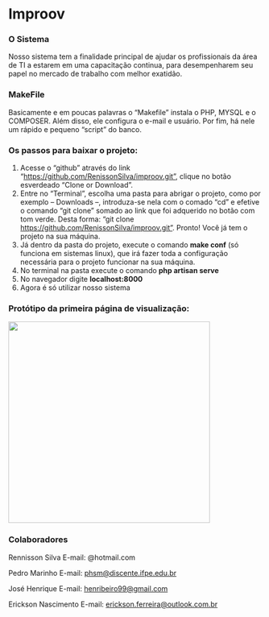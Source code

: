 
# Improov

### O Sistema
Nosso sistema tem a finalidade principal de ajudar os profissionais da área de TI a estarem em uma capacitação continua, para desempenharem seu papel no mercado de trabalho com melhor exatidão. 

### MakeFile
Basicamente e em poucas palavras o “Makefile” instala o PHP, MYSQL e o COMPOSER. Além disso, ele configura o e-mail e usuário. Por fim, há nele um rápido e pequeno “script” do banco.

### Os passos para baixar o projeto:
1. Acesse o “github” através do link “https://github.com/RenissonSilva/improov.git”, clique no botão esverdeado “Clone or Download”.
2. Entre no “Terminal”, escolha uma pasta para abrigar o projeto, como por exemplo – Downloads –, introduza-se nela com o comado “cd” e efetive o comando “git clone” somado ao link que foi adquerido no botão com tom verde. Desta forma: “git clone https://github.com/RenissonSilva/improov.git”. Pronto! Você já tem o projeto na sua máquina.
3. Já dentro da pasta do projeto, execute o comando **make conf** (só funciona em sistemas linux), que irá fazer toda a configuração necessária para o projeto funcionar na sua máquina.
4. No terminal na pasta execute o comando **php artisan serve**
5. No navegador digite **localhost:8000**
6. Agora é só utilizar nosso sistema

### Protótipo da primeira página de visualização:
<img src="https://user-images.githubusercontent.com/41685128/103963437-09d67480-5138-11eb-9e9c-fa2865a56b0c.png" width="400">

### Colaboradores

Rennisson Silva
E-mail: @hotmail.com

Pedro Marinho
E-mail: phsm@discente.ifpe.edu.br

José Henrique
E-mail: henribeiro99@gmail.com

Erickson Nascimento
E-mail: erickson.ferreira@outlook.com.br
